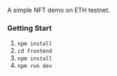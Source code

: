 A simple NFT demo on ETH testnet.
### Getting Start
1. `npm install`
2. `cd frontend`
3. `npm install`
4. `npm run dev`
